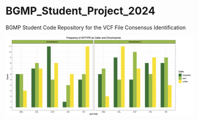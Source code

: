 # BGMP_Student_Project_2024
BGMP Student Code Repository for the VCF File Consensus Identification

![alt text](https://github.com/Meshinchi-Lab/BGMP_Student_Project_2024/blob/main/For_Review/students_caller_example.png)
